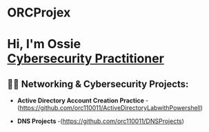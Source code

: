 # ORCProjex
<h1>Hi, I'm Ossie <br/><a href="https://github.com/orc110011">Cybersecurity Practitioner</a>

<h2>👨‍💻 Networking & Cybersecurity Projects:</h2>

- <b>Active Directory Account Creation Practice </b>
-(https://github.com/orc110011/ActiveDirectoryLabwithPowershell)

- <b>DNS Projects </b>
-(https://github.com/orc110011/DNSProjects)
  

